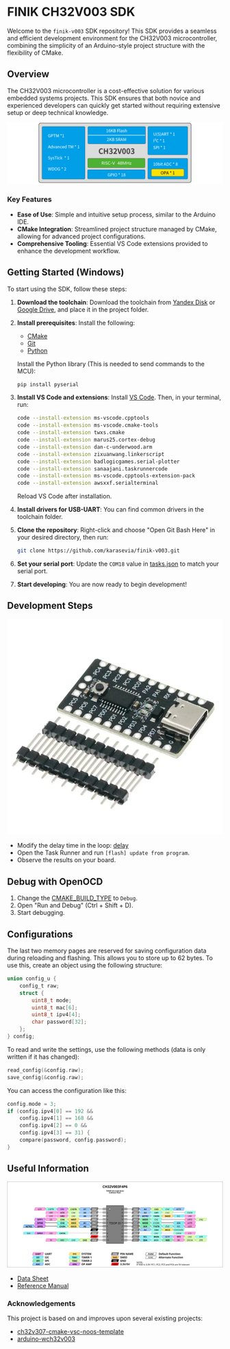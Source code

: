 # FINIK CH32V003 SDK

Welcome to the `finik-v003` SDK repository! This SDK provides a seamless and efficient development environment for the CH32V003 microcontroller, combining the simplicity of an Arduino-style project structure with the flexibility of CMake.

## Overview

The CH32V003 microcontroller is a cost-effective solution for various embedded systems projects. This SDK ensures that both novice and experienced developers can quickly get started without requiring extensive setup or deep technical knowledge.

![Specifications](docs/specifications.png)

### Key Features

- **Ease of Use**: Simple and intuitive setup process, similar to the Arduino IDE.
- **CMake Integration**: Streamlined project structure managed by CMake, allowing for advanced project configurations.
- **Comprehensive Tooling**: Essential VS Code extensions provided to enhance the development workflow.

## Getting Started (Windows)

To start using the SDK, follow these steps:

1. **Download the toolchain**:
   Download the toolchain from [Yandex Disk](https://disk.yandex.ru/d/RmjCNxb3dcRByQ) or [Google Drive](https://drive.google.com/file/d/1hytLr7pkEfrvUR4fV7C-jODg7oK6aswY/view?usp=sharing), and place it in the project folder.

2. **Install prerequisites**:
   Install the following:
   - [CMake](https://cmake.org/download/)
   - [Git](https://git-scm.com/downloads/win)
   - [Python](https://www.python.org/downloads/windows/)

   Install the Python library (This is needed to send commands to the MCU):
   ```sh
   pip install pyserial
   ```
  
3. **Install VS Code and extensions**:
   Install [VS Code](https://code.visualstudio.com/). Then, in your terminal, run:
   ```sh
   code --install-extension ms-vscode.cpptools
   code --install-extension ms-vscode.cmake-tools
   code --install-extension twxs.cmake
   code --install-extension marus25.cortex-debug
   code --install-extension dan-c-underwood.arm
   code --install-extension zixuanwang.linkerscript
   code --install-extension badlogicgames.serial-plotter
   code --install-extension sanaajani.taskrunnercode
   code --install-extension ms-vscode.cpptools-extension-pack
   code --install-extension awsxxf.serialterminal
   ```
   Reload VS Code after installation.

4. **Install drivers for USB-UART**:
   You can find common drivers in the toolchain folder.

5. **Clone the repository**:
   Right-click and choose "Open Git Bash Here" in your desired directory, then run:
   ```sh
   git clone https://github.com/karasevia/finik-v003.git
   ```

6. **Set your serial port**:
   Update the `COM18` value in [tasks.json](.vscode/tasks.json) to match your serial port.

7. **Start developing**:
   You are now ready to begin development!

## Development Steps

![Board View](docs/board_view.PNG)

- Modify the delay time in the loop: [delay](src/main.c#L30)
- Open the Task Runner and run `[flash] update from program`.
- Observe the results on your board.

## Debug with OpenOCD

1. Change the [CMAKE_BUILD_TYPE](cmake/toolchain-ch32v00x.cmake#L47) to `Debug`.
2. Open "Run and Debug" (Ctrl + Shift + D).
3. Start debugging.

## Configurations

The last two memory pages are reserved for saving configuration data during reloading and flashing. This allows you to store up to 62 bytes. To use this, create an object using the following structure:

```c
union config_u {
    config_t raw;
    struct {
        uint8_t mode;
        uint8_t mac[6];
        uint8_t ipv4[4];
        char password[32];
    };
} config;
```

To read and write the settings, use the following methods (data is only written if it has changed):

```c
read_config(&config.raw);
save_config(&config.raw);
```

You can access the configuration like this:

```c
config.mode = 3;
if (config.ipv4[0] == 192 &&
    config.ipv4[1] == 168 &&
    config.ipv4[2] == 0 &&
    config.ipv4[3] == 31) {
    compare(password, config.password);
}
```

## Useful Information

![MCU View](docs/ch32v003f4p6.svg)

- [Data Sheet](docs/CH32V003DS0.PDF)
- [Reference Manual](docs/CH32V003RM.PDF)

### Acknowledgements

This project is based on and improves upon several existing projects:
- [ch32v307-cmake-vsc-noos-template](https://github.com/sadkotheguest/ch32v307-cmake-vsc-noos-template)
- [arduino-wch32v003](https://github.com/AlexanderMandera/arduino-wch32v003)
